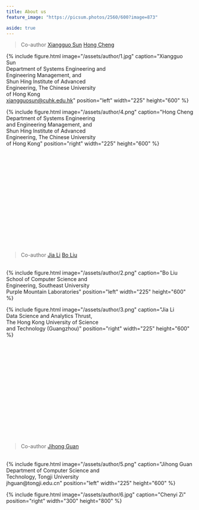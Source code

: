 ```yaml
---
title: About us
feature_image: "https://picsum.photos/2560/600?image=873"

aside: true
---
```






> Co-author
[Xiangguo Sun](https://xgsun.mysxl.cn/)
[Hong Cheng](https://www1.se.cuhk.edu.hk/~hcheng/)
> <br>

{% include figure.html image="/assets/author/1.jpg" caption="Xiangguo Sun <br>
Department of Systems Engineering
and <br>Engineering Management, and <br>
Shun Hing Institute of Advanced<br>
Engineering, The Chinese University<br>
of Hong Kong<br>
xiangguosun@cuhk.edu.hk" position="left" width="225" height="600" %}

{% include figure.html image="/assets/author/4.png" caption="Hong Cheng <br>Department of Systems Engineering<br>
and Engineering Management, and<br>
Shun Hing Institute of Advanced<br>
Engineering, The Chinese University<br>
of Hong Kong" position="right" width="225" height="600" %}

<br>
<br>
<br>
<br>
<br>
<br>
<br>
<br>
<br>
<br>
<br>
<br>
<br>
<br>
<br>

> Co-author
[Jia Li](https://sites.google.com/view/lijia)
[Bo Liu](https://cse.seu.edu.cn/2019/0401/c23024a268340/page.psp)
<br>
{% include figure.html image="/assets/author/2.png" caption="Bo Liu <br> School of Computer Science and<br>
Engineering, Southeast University<br>
Purple Mountain Laboratories" position="left" width="225" height="600" %}

{% include figure.html image="/assets/author/3.png" caption="Jia Li <br> Data Science and Analytics Thrust,<br>
The Hong Kong University of Science<br>
and Technology (Guangzhou)" position="right" width="225" height="600" %}

<br>
<br>
<br>
<br>
<br>
<br>
<br>
<br>
<br>
<br>
<br>
<br>
<br>
<br>
<br>

> Co-author
[Jihong Guan](https://see.tongji.edu.cn/info/1376/10297.htm)
<br>
{% include figure.html image="/assets/author/5.png" caption="Jihong Guan<br>
Department of Computer Science and <br>
Technology, Tongji University <br>
jhguan@tongji.edu.cn" position="left" width="225" height="600" %}

{% include figure.html image="/assets/author/6.jpg" caption="Chenyi Zi" position="right" width="300" height="800" %}





